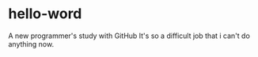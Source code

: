 # hello-word
A new programmer's study with GitHub
It's so a difficult job that i can't do anything now. 
